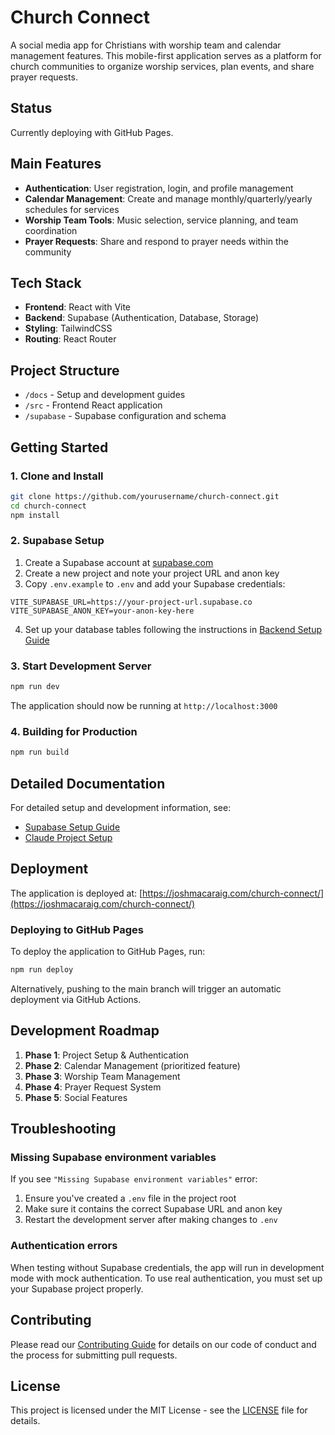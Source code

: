 # Church Connect

A social media app for Christians with worship team and calendar management features. This mobile-first application serves as a platform for church communities to organize worship services, plan events, and share prayer requests.

## Status

Currently deploying with GitHub Pages.

## Main Features

- **Authentication**: User registration, login, and profile management
- **Calendar Management**: Create and manage monthly/quarterly/yearly schedules for services
- **Worship Team Tools**: Music selection, service planning, and team coordination
- **Prayer Requests**: Share and respond to prayer needs within the community

## Tech Stack

- **Frontend**: React with Vite
- **Backend**: Supabase (Authentication, Database, Storage)
- **Styling**: TailwindCSS
- **Routing**: React Router

## Project Structure

- `/docs` - Setup and development guides
- `/src` - Frontend React application
- `/supabase` - Supabase configuration and schema

## Getting Started

### 1. Clone and Install

```bash
git clone https://github.com/yourusername/church-connect.git
cd church-connect
npm install
```

### 2. Supabase Setup

1. Create a Supabase account at [supabase.com](https://supabase.com)
2. Create a new project and note your project URL and anon key
3. Copy `.env.example` to `.env` and add your Supabase credentials:

```
VITE_SUPABASE_URL=https://your-project-url.supabase.co
VITE_SUPABASE_ANON_KEY=your-anon-key-here
```

4. Set up your database tables following the instructions in [Backend Setup Guide](./docs/BACKEND.md)

### 3. Start Development Server

```bash
npm run dev
```

The application should now be running at `http://localhost:3000`

### 4. Building for Production

```bash
npm run build
```

## Detailed Documentation

For detailed setup and development information, see:

- [Supabase Setup Guide](./docs/SUPABASE_SETUP.md)
- [Claude Project Setup](./docs/CLAUDE_PROJECT_SETUP.md)

## Deployment

The application is deployed at: [https://joshmacaraig.com/church-connect/](https://joshmacaraig.com/church-connect/)

### Deploying to GitHub Pages

To deploy the application to GitHub Pages, run:

```bash
npm run deploy
```

Alternatively, pushing to the main branch will trigger an automatic deployment via GitHub Actions.

## Development Roadmap

1. **Phase 1**: Project Setup & Authentication
2. **Phase 2**: Calendar Management (prioritized feature)
3. **Phase 3**: Worship Team Management
4. **Phase 4**: Prayer Request System
5. **Phase 5**: Social Features

## Troubleshooting

### Missing Supabase environment variables

If you see `"Missing Supabase environment variables"` error:
1. Ensure you've created a `.env` file in the project root
2. Make sure it contains the correct Supabase URL and anon key
3. Restart the development server after making changes to `.env`

### Authentication errors

When testing without Supabase credentials, the app will run in development mode with mock authentication. To use real authentication, you must set up your Supabase project properly.

## Contributing

Please read our [Contributing Guide](./docs/CONTRIBUTING.md) for details on our code of conduct and the process for submitting pull requests.

## License

This project is licensed under the MIT License - see the [LICENSE](LICENSE) file for details.
